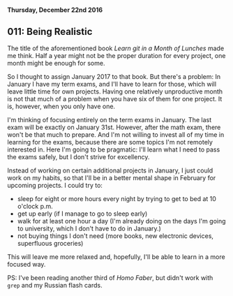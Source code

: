 #### Thursday, December 22nd 2016

## 011: Being Realistic

The title of the aforementioned book _Learn git in a Month of Lunches_ made me
think. Half a year might not be the proper duration for every project,
one month
might be enough for some.

So I thought to assign January 2017 to that book. But there's a problem: In
January I have my term exams, and I'll have to learn for those, which
will leave
little time for own projects. Having one relatively unproductive month is not
that much of a problem when you have six of them for one project.  It is,
however, when you only have one.

I'm thinking of focusing entirely on the term exams in January. The last
exam will be exactly on January 31st. However, after the math exam, there won't
be that much to prepare. And I'm not willing to invest all of my time in
learning for the exams, because there are some topics I'm not remotely
interested in. Here I'm going to be pragmatic: I'll learn what I need to pass
the exams safely, but I don't strive for excellency.

Instead of working on certain additional projects in January, I just could work
on my habits, so that I'll be in a better mental shape in February for upcoming
projects. I could try to:

- sleep for eight or more hours every night by trying to get to bed at 10
  o'clock p.m.
- get up early (if I manage to go to sleep early)
- walk for at least one hour a day (I'm already doing on the days I'm going
  to university, which I don't have to do in January.)
- not buying things I don't need (more books, new electronic devices,
  superfluous groceries)

This will leave me more relaxed and, hopefully, I'll be able to learn in a more
focused way.

PS: I've been reading another third of _Homo Faber_, but didn't work with
`grep`
and my Russian flash cards.
